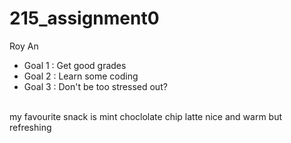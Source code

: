 # 215_assignment0
Roy An
- Goal 1 : Get good grades
- Goal 2 : Learn some coding
- Goal 3 : Don't be too stressed out? 
<br> 
 my favourite snack is mint choclolate chip latte nice and warm but refreshing
 